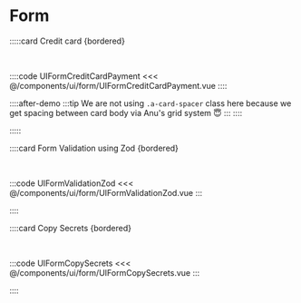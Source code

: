 # Form

<!-- 👉 Credit card -->
<!-- Check why we can't apply * to label via configurable prop => Add * in this UI & add tip in docs how to do it -->
:::::card Credit card {bordered}

<br>

::::code UIFormCreditCardPayment
<<< @/components/ui/form/UIFormCreditCardPayment.vue
::::

::::after-demo
:::tip
We are not using `.a-card-spacer` class here because we get spacing between card body via Anu's grid system 😇
:::
::::

:::::

<!-- 👉 Form Validation using Zod -->
::::card Form Validation using Zod {bordered}

<br>

:::code UIFormValidationZod
<<< @/components/ui/form/UIFormValidationZod.vue
:::

::::

<!-- 👉 Copy Secrets -->
::::card Copy Secrets {bordered}

<br>

:::code UIFormCopySecrets
<<< @/components/ui/form/UIFormCopySecrets.vue
:::

::::
